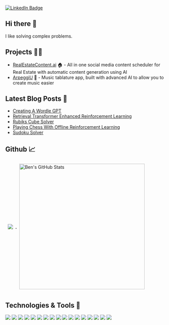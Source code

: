 [![LinkedIn Badge](https://img.shields.io/badge/LinkedIn-Profile-informational?style=flat-square&logo=linkedin&logoColor=white&color=0D76A8)](https://www.linkedin.com/in/ben-bellerose-61641613a/)

## Hi there 👋

I like solving complex problems.

## Projects 👷‍♂️
* [RealEstateContent.ai](https://www.realestatecontent.ai/) 🏠 - All in one social media content scheduler for Real Estate with automatic content generation using AI
* [ArpeggiU](https://arpeggiu.com) 🎸 - Music tablature app, built with advanced AI to allow you to create music easier

## Latest Blog Posts 📝
<!-- MEDIUM:START -->
- [Creating A Wordle GPT](https://medium.com/@bellerb/creating-a-wordle-gpt-3926eeb4a8de?source=rss-23c8cbe8ea3f------2)
- [Retrieval Transformer Enhanced Reinforcement Learning](https://towardsdatascience.com/retrieval-transformer-enhanced-reinforcement-learning-24509e97c4c6?source=rss-23c8cbe8ea3f------2)
- [Rubiks Cube Solver](https://towardsdatascience.com/rubiks-cube-solver-96fa6c56fbe4?source=rss-23c8cbe8ea3f------2)
- [Playing Chess With Offline Reinforcement Learning](https://towardsdatascience.com/playing-chess-with-offline-reinforcement-learning-411edc5efd5f?source=rss-23c8cbe8ea3f------2)
- [Sudoku Solver](https://towardsdatascience.com/sudoku-solver-48cb2744fbd4?source=rss-23c8cbe8ea3f------2)
<!-- MEDIUM:END -->

## Github &#x1f4c8;
<a href="https://github.com/bellerb">
  <img align="center" style="margin:0.5rem" src="https://github-readme-stats.vercel.app/api/top-langs/?username=bellerb&hide=html,css&title_color=ffffff&text_color=ffffff&icon_color=ffffff&bg_color=1A2B34" />
</a>

<a href="https://github.com/bellerb">
  <img align="center" style="margin:0.5rem;width:395px;" src="https://github-readme-stats.vercel.app/api?username=bellerb&show_icons=true&line_height=27&count_private=true&title_color=ffffff&text_color=ffffff&icon_color=ffffff&bg_color=1A2B34" alt="Ben's GitHub Stats" />
</a>

## Technologies & Tools 🔧
![](https://img.shields.io/badge/OS-Linux-informational?style=flat&logo=linux&logoColor=white&color=2bbc8a)
![](https://img.shields.io/badge/OS-Apple-informational?style=flat&logo=apple&logoColor=white&color=2bbc8a)
![](https://img.shields.io/badge/OS-Windows-informational?style=flat&logo=windows&logoColor=white&color=2bbc8a)
![](https://img.shields.io/badge/Cloud-Google-informational?style=flat&logo=google&logoColor=white&color=2bbc8a)
![](https://img.shields.io/badge/Digital-Ocean-informational?style=flat&logo=digitalocean&logoColor=white&color=2bbc8a)
![](https://img.shields.io/badge/Code-Python-informational?style=flat&logo=python&logoColor=white&color=2bbc8a)
![](https://img.shields.io/badge/Code-TypeScript-informational?style=flat&logo=typescript&logoColor=white&color=2bbc8a)
![](https://img.shields.io/badge/Code-JavaScript-informational?style=flat&logo=javascript&logoColor=white&color=2bbc8a)
![](https://img.shields.io/badge/Code-CSharp-informational?style=flat&logo=csharp&logoColor=white&color=2bbc8a)
![](https://img.shields.io/badge/Code-Java-informational?style=flat&logo=openjdk&logoColor=white&color=2bbc8a)
![](https://img.shields.io/badge/Code-C-informational?style=flat&logo=c&logoColor=white&color=2bbc8a)
![](https://img.shields.io/badge/Code-Vue-informational?style=flat&logo=vue.js&logoColor=white&color=2bbc8a)
![](https://img.shields.io/badge/Code-PyTorch-informational?style=flat&logo=pytorch&logoColor=white&color=2bbc8a)
![](https://img.shields.io/badge/Code-TensorFlow-informational?style=flat&logo=tensorflow&logoColor=white&color=2bbc8a)
![](https://img.shields.io/badge/Code-Numpy-informational?style=flat&logo=numpy&logoColor=white&color=2bbc8a)
![](https://img.shields.io/badge/Code-Pandas-informational?style=flat&logo=pandas&logoColor=white&color=2bbc8a)
![](https://img.shields.io/badge/Code-Bootstrap-informational?style=flat&logo=bootstrap&logoColor=white&color=2bbc8a)
